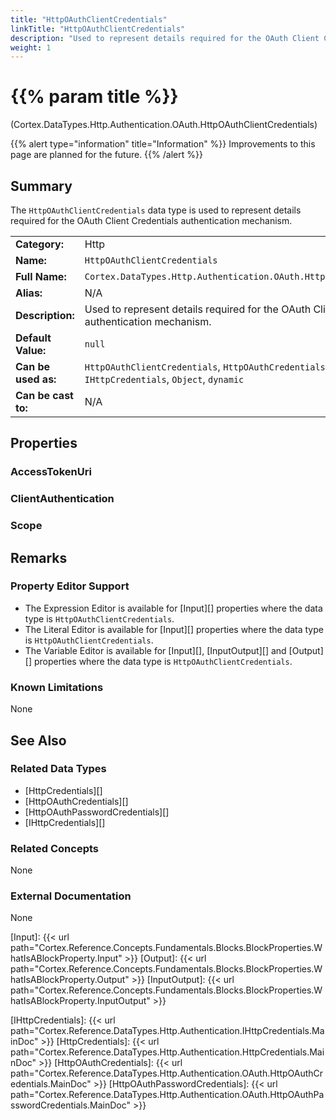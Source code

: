 ```yaml
---
title: "HttpOAuthClientCredentials"
linkTitle: "HttpOAuthClientCredentials"
description: "Used to represent details required for the OAuth Client Credentials authentication mechanism."
weight: 1
---
```


# {{% param title %}}

<p class="namespace">(Cortex.DataTypes.Http.Authentication.OAuth.HttpOAuthClientCredentials)</p>

{{% alert type="information" title="Information" %}} Improvements to this page are planned for the future. {{% /alert %}}

## Summary

The `HttpOAuthClientCredentials` data type is used to represent details required for the OAuth Client Credentials authentication mechanism.

| | |
|-|-|
| **Category:**          | Http                                                      |
| **Name:**              | `HttpOAuthClientCredentials`                                         |
| **Full Name:**         | `Cortex.DataTypes.Http.Authentication.OAuth.HttpOAuthClientCredentials`     |
| **Alias:**             | N/A                                                      |
| **Description:**       | Used to represent details required for the OAuth Client Credentials authentication mechanism. |
| **Default Value:**     | `null`                                                     |
| **Can be used as:**    | `HttpOAuthClientCredentials`, `HttpOAuthCredentials`, `HttpCredentials`, `IHttpCredentials`, `Object`, `dynamic` |
| **Can be cast to:**    | N/A                                                      |

## Properties

### AccessTokenUri

### ClientAuthentication

### Scope

## Remarks

### Property Editor Support

- The Expression Editor is available for [Input][] properties where the data type is `HttpOAuthClientCredentials`.
- The Literal Editor is available for [Input][] properties where the data type is `HttpOAuthClientCredentials`.
- The Variable Editor is available for [Input][], [InputOutput][] and [Output][] properties where the data type is `HttpOAuthClientCredentials`.

### Known Limitations

None

## See Also

### Related Data Types

- [HttpCredentials][]
- [HttpOAuthCredentials][]
- [HttpOAuthPasswordCredentials][]
- [IHttpCredentials][]

### Related Concepts

None

### External Documentation

None

[Input]: {{< url path="Cortex.Reference.Concepts.Fundamentals.Blocks.BlockProperties.WhatIsABlockProperty.Input" >}}
[Output]: {{< url path="Cortex.Reference.Concepts.Fundamentals.Blocks.BlockProperties.WhatIsABlockProperty.Output" >}}
[InputOutput]: {{< url path="Cortex.Reference.Concepts.Fundamentals.Blocks.BlockProperties.WhatIsABlockProperty.InputOutput" >}}

[IHttpCredentials]: {{< url path="Cortex.Reference.DataTypes.Http.Authentication.IHttpCredentials.MainDoc" >}}
[HttpCredentials]: {{< url path="Cortex.Reference.DataTypes.Http.Authentication.HttpCredentials.MainDoc" >}}
[HttpOAuthCredentials]: {{< url path="Cortex.Reference.DataTypes.Http.Authentication.OAuth.HttpOAuthCredentials.MainDoc" >}}
[HttpOAuthPasswordCredentials]: {{< url path="Cortex.Reference.DataTypes.Http.Authentication.OAuth.HttpOAuthPasswordCredentials.MainDoc" >}}
